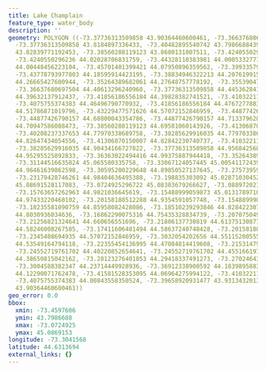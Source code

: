 ```yaml
---
title: Lake Champlain
feature_type: water_body
description: ''
geometry: POLYGON ((-73.37736313509858 43.90364460600461, -73.36637680697504 43.84424705679827,
  -73.37736313509858 43.8184897336433, -73.40482895540742 43.79866884395444, -73.4240550296236
  43.82839771192453, -73.38560288119123 43.8680131807511, -73.4240550296236 43.92145232604755,
  -73.4240550296236 44.02028706831759, -73.44328110383981 44.00053327779056, -73.45976059602511
  44.00448456223104, -73.45701401399421 44.07950896359562, -73.39933579134565 44.17611070678511,
  -73.43778793977803 44.18595914423195, -73.38834946322213 44.20761991577562, -73.32243149448179
  44.26665427600944, -73.35264389682061 44.27648757778192, -73.3553904788515 44.34723878167937,
  -73.36637680697504 44.40613296240968, -73.37736313509858 44.44536284114387, -73.40482895540742
  44.39632137912437, -73.41856186556184 44.39828382741521, -73.41032211946919 44.44928438101154,
  -73.4075755374383 44.46496790770932, -73.41856186556184 44.47672778830145, -73.38010971712946
  44.51786871019796, -73.43229477571626 44.57072152846959, -73.44877426790157 44.63329976781225,
  -73.44877426790157 44.68800043354786, -73.44877426790157 44.71337962827563, -73.41032211946919
  44.70947586088473, -73.38560288119123 44.69581060143926, -73.41306870150007 44.7524028199633,
  -73.40208237337653 44.77970338689758, -73.38285629916035 44.77970338689758, -73.3746165530677
  44.82647434054556, -73.41306870150007 44.82842230740737, -73.41032211946919 44.85373988605942,
  -73.38285629916035 44.90434166727822, -73.37736313509858 44.95684256881919, -73.34989731478974
  44.95295525892833, -73.36363022494416 44.99375887944418, -73.35264389682061 45.0422967651556,
  -73.31144516635824 45.065580335758, -73.33067124057445 45.00541172439863, -73.29496567417294
  44.96461639862598, -73.30595200229648 44.89850527137645, -73.27573959995675 44.93157034759783,
  -73.23179428746261 44.98404636495388, -73.198835303092 45.02871030452754, -73.16038315466051
  45.08691528117083, -73.0724925296722 45.08303679266627, -73.08897202185751 44.97433220468102,
  -73.15763657262963 44.9821036645619, -73.15488999059873 45.01317897107577, -73.20158188512288
  44.97433220468102, -73.20158188512288 44.9354591057748, -73.15488999059873 44.92184730011089,
  -73.18235581090759 44.85958082428086, -73.18510239293846 44.82842230740737, -73.14665024450609
  44.8030936034636, -73.16862290075316 44.75435328834739, -73.20707504918464 44.72899206471494,
  -73.21256821324641 44.660656551696, -73.21806137730819 44.61375130877611, -73.22630112340084
  44.58246008267585, -73.17411606481494 44.58637240748428, -73.20158188512288 44.54332235332998,
  -73.2345408694935 44.57072152846959, -73.3032054202656 44.55115200555161, -73.25376694370968
  44.53549164794118, -73.22355454136995 44.47084814419608, -73.21531479527729 44.3923962850927,
  -73.24552719761702 44.40220852654641, -73.24552719761702 44.4551661971692, -73.28672592808029
  44.38650815042162, -73.28123276401853 44.29418337491273, -73.27024643589499 44.25681932899398,
  -73.3004588382347 44.23714449928936, -73.36912338900592 44.18398958835154, -73.39109604525299
  44.12290071762478, -73.41581528353095 44.06964275994122, -73.41032211946919 44.03213618458841,
  -73.4075755374383 44.00843558350524, -73.39658920931477 43.93134320139396, -73.37736313509858
  43.90364460600461))
geo_error: 0.0
bbox:
  xmin: -73.4597606
  ymin: 43.7986688
  xmax: -73.0724925
  ymax: 45.0869153
longitude: -73.3041568
latitude: 44.6313694
external_links: {}
---
```

